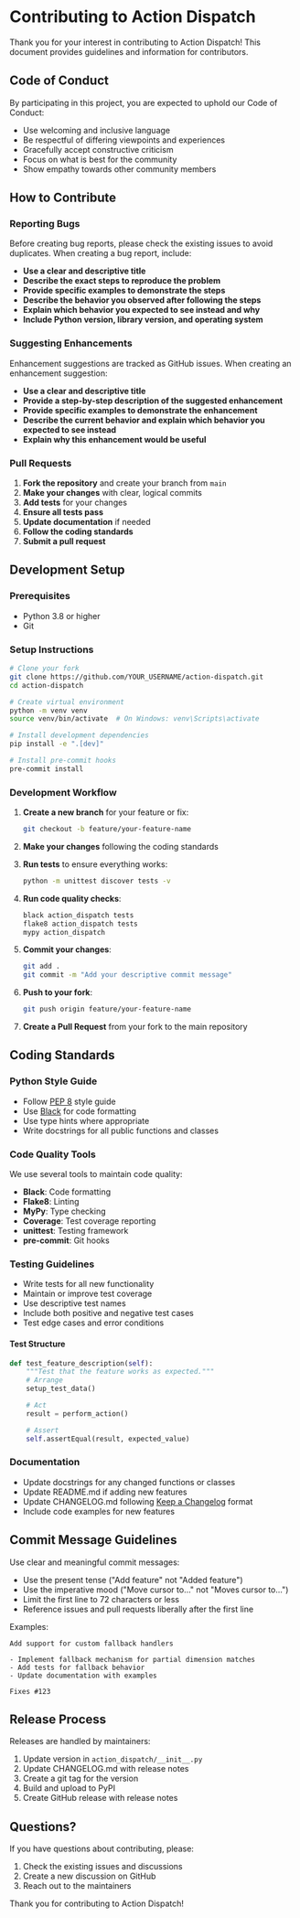 # Contributing to Action Dispatch

Thank you for your interest in contributing to Action Dispatch! This document provides guidelines and information for contributors.

## Code of Conduct

By participating in this project, you are expected to uphold our Code of Conduct:

- Use welcoming and inclusive language
- Be respectful of differing viewpoints and experiences
- Gracefully accept constructive criticism
- Focus on what is best for the community
- Show empathy towards other community members

## How to Contribute

### Reporting Bugs

Before creating bug reports, please check the existing issues to avoid duplicates. When creating a bug report, include:

- **Use a clear and descriptive title**
- **Describe the exact steps to reproduce the problem**
- **Provide specific examples to demonstrate the steps**
- **Describe the behavior you observed after following the steps**
- **Explain which behavior you expected to see instead and why**
- **Include Python version, library version, and operating system**

### Suggesting Enhancements

Enhancement suggestions are tracked as GitHub issues. When creating an enhancement suggestion:

- **Use a clear and descriptive title**
- **Provide a step-by-step description of the suggested enhancement**
- **Provide specific examples to demonstrate the enhancement**
- **Describe the current behavior and explain which behavior you expected to see instead**
- **Explain why this enhancement would be useful**

### Pull Requests

1. **Fork the repository** and create your branch from `main`
2. **Make your changes** with clear, logical commits
3. **Add tests** for your changes
4. **Ensure all tests pass**
5. **Update documentation** if needed
6. **Follow the coding standards**
7. **Submit a pull request**

## Development Setup

### Prerequisites

- Python 3.8 or higher
- Git

### Setup Instructions

```bash
# Clone your fork
git clone https://github.com/YOUR_USERNAME/action-dispatch.git
cd action-dispatch

# Create virtual environment
python -m venv venv
source venv/bin/activate  # On Windows: venv\Scripts\activate

# Install development dependencies
pip install -e ".[dev]"

# Install pre-commit hooks
pre-commit install
```

### Development Workflow

1. **Create a new branch** for your feature or fix:
   ```bash
   git checkout -b feature/your-feature-name
   ```

2. **Make your changes** following the coding standards

3. **Run tests** to ensure everything works:
   ```bash
   python -m unittest discover tests -v
   ```

4. **Run code quality checks**:
   ```bash
   black action_dispatch tests
   flake8 action_dispatch tests
   mypy action_dispatch
   ```

5. **Commit your changes**:
   ```bash
   git add .
   git commit -m "Add your descriptive commit message"
   ```

6. **Push to your fork**:
   ```bash
   git push origin feature/your-feature-name
   ```

7. **Create a Pull Request** from your fork to the main repository

## Coding Standards

### Python Style Guide

- Follow [PEP 8](https://pep8.org/) style guide
- Use [Black](https://black.readthedocs.io/) for code formatting
- Use type hints where appropriate
- Write docstrings for all public functions and classes

### Code Quality Tools

We use several tools to maintain code quality:

- **Black**: Code formatting
- **Flake8**: Linting
- **MyPy**: Type checking
- **Coverage**: Test coverage reporting
- **unittest**: Testing framework
- **pre-commit**: Git hooks

### Testing Guidelines

- Write tests for all new functionality
- Maintain or improve test coverage
- Use descriptive test names
- Include both positive and negative test cases
- Test edge cases and error conditions

#### Test Structure

```python
def test_feature_description(self):
    """Test that the feature works as expected."""
    # Arrange
    setup_test_data()

    # Act
    result = perform_action()

    # Assert
    self.assertEqual(result, expected_value)
```

### Documentation

- Update docstrings for any changed functions or classes
- Update README.md if adding new features
- Update CHANGELOG.md following [Keep a Changelog](https://keepachangelog.com/) format
- Include code examples for new features

## Commit Message Guidelines

Use clear and meaningful commit messages:

- Use the present tense ("Add feature" not "Added feature")
- Use the imperative mood ("Move cursor to..." not "Moves cursor to...")
- Limit the first line to 72 characters or less
- Reference issues and pull requests liberally after the first line

Examples:
```
Add support for custom fallback handlers

- Implement fallback mechanism for partial dimension matches
- Add tests for fallback behavior
- Update documentation with examples

Fixes #123
```

## Release Process

Releases are handled by maintainers:

1. Update version in `action_dispatch/__init__.py`
2. Update CHANGELOG.md with release notes
3. Create a git tag for the version
4. Build and upload to PyPI
5. Create GitHub release with release notes

## Questions?

If you have questions about contributing, please:

1. Check the existing issues and discussions
2. Create a new discussion on GitHub
3. Reach out to the maintainers

Thank you for contributing to Action Dispatch!
